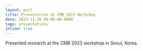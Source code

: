 ```yaml
---
layout: post
title: Presentation at CMB 2023 Workshop
date: 2023-11-29 09:00:00-0000
tags: presentations
inline: true
---
```

Presented research at the CMB 2023 workshop in Seoul, Korea.
